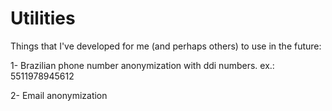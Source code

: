 # Utilities

Things that I've developed for me (and perhaps others) to use in the future:

1- Brazilian phone number anonymization with ddi numbers. ex.: 5511978945612

2- Email anonymization
